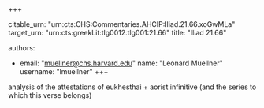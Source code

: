 +++


citable_urn: "urn:cts:CHS:Commentaries.AHCIP:Iliad.21.66.xoGwMLa"
target_urn: "urn:cts:greekLit:tlg0012.tlg001:21.66"
title: "Iliad 21.66"

authors:
- email: "muellner@chs.harvard.edu"
  name: "Leonard Muellner"
  username: "lmuellner"
+++

<p>analysis of the attestations of eukhesthai + aorist infinitive (and the series to which this verse belongs)</p>